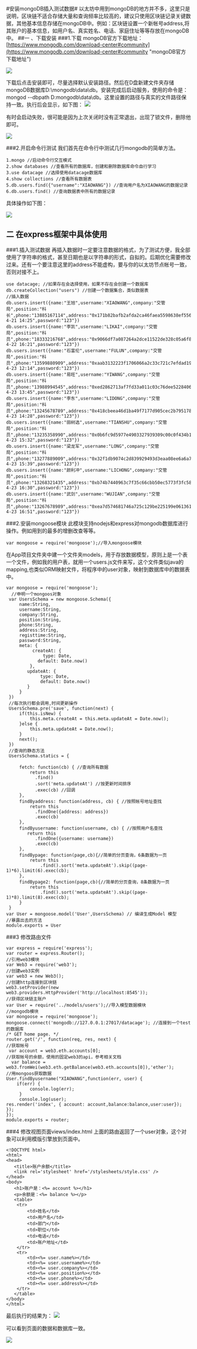 #安装mongoDB插入测试数据#
以太坊中用到mongoDB的地方并不多，这里只是说明，区块链不适合存储大量和查询频率比较高的，建议只使用区块链记录关键数据，其他基本信息存储在mongoDB中。例如：区块链设置一个新帐号address,将其账户的基本信息，如用户名、真实姓名、电话、家庭住址等等存放在mongoDB中。
##一 、下载安装
###1.下载
mongoDB官方下载地址：[https://www.mongodb.com/download-center#community](https://www.mongodb.com/download-center#community "mongoDB官方下载地址")

![](download.jpg)

下载后点击安装即可，尽量选择默认安装路径。然后在D盘新建文件夹存储mongoDB数据库D:\mongodb\data\db。安装完成后启动服务，使用的命令是：mongod --dbpath D:mongodb\data\db。这里设置的路径与真实的文件路径保持一致。执行后会显示，如下图：
![](start.jpg)

有时会启动失败，很可能是因为上次关闭时没有正常退出，出现了锁文件，删除他即可。

![](lock.jpg)

###2.开启命令行测试
我们首先在命令行中测试几行mongodb的简单方法。
	
	1.mongo //启动命令行交互模式
	2.show databases //查看所有的数据库，创建和删除数据库命令自行学习
	3.use datacage //选择使用datacage数据库
	4.show collections //查看所有数据表
	5.db.users.find({"username":"XIAOWANG"}) //查询用户名为XIAOWANG的数据记录
	6.db.users.find() //查询数据表中所有的数据记录

具体操作如下图：

![](base.jpg)

## 二 在express框架中具体使用

###1.插入测试数据
再插入数据时一定要注意数据的格式，为了测试方便，我全部使用了字符串的格式，甚至日期也是以字符串的形式，自拟的。后期优化需要修改过来。还有一个要注意这里的address不能虚构，要与你的以太坊节点帐号一致，否则对接不上。	

	use datacage; //如果存在会选择使用，如果不存在会创建一个数据库
	db.createCollection("users") //创建一个数据集合，类似数据表
	//插入数据
	db.users.insert({name:"王旭",username:"XIAOWANG",company:"交管局",position:"科长",phone:"13885167114",address:"0x171b82bafb2afda2ca46faea5598638ef5566ad8",registtime:"2017-4-21 14:25",password:"123"})
	db.users.insert({name:"李凯",username:"LIKAI",company:"交管局",position:"科员",phone:"18333216768",address:"0x9066df7a087264a2dce11522de328c05a6f8cefe",registtime:"2017-4-22 16:21",password:"123"})
	db.users.insert({name:"石富伦",username:"FULUN",company:"交管局",position:"科员",phone:"13599880909",address:"0xaab3132223f1706066a2c33c721c7efdad198abf",registtime:"2017-4-23 12:14",password:"123"})
	db.users.insert({name:"易旺",username:"YIWANG",company:"交管局",position:"科员",phone:"13988994545",address:"0xed2862713af7fd33a011c03c76dee5228406a989",registtime:"2017-4-23 13:45",password:"123"})
	db.users.insert({name:"李东",username:"LIDONG",company:"交管局",position:"科员",phone:"13245678789",address:"0x418cbeea46d1ba49f7177d905cec2b795178bd77",registtime:"2017-4-23 14:28",password:"123"})
	db.users.insert({name:"田树选",username:"TIANSHU",company:"交管局",position:"科员",phone:"13235358990",address:"0x0b6fc9d5977e4903327939309c00c0f434b158ac",registtime:"2017-4-23 15:32",password:"123"})
	db.users.insert({name:"梁龙军",username:"LONG",company:"交管局",position:"科员",phone:"13277889009",address:"0x32f1db9074c2d839929493d3eaa08ee6a6a7d3b1",registtime:"2017-4-23 15:39",password:"123"})
	db.users.insert({name:"颜利冲",username:"LICHONG",company:"交管局",position:"科员",phone:"13268321435",address:"0xb74b7440963c7f35c66cbb50ec5773f3fc58ce31",registtime:"2017-4-23 16:30",password:"123"})
	db.users.insert({name:"武剑",username:"WUJIAN",company:"交管局",position:"科员",phone:"13267678989",address:"0xea7d574681746a725c129be225199e0613614393",registtime:"2017-4-23 16:51",password:"123"})

###2.安装mongoose模块
此模块支持nodejs和express对mongodb数据库进行操作。例如用到的最多的增删改查等等。
		
	var mongoose = require('mongoose');//导入mongoose模块

在App项目文件夹中建一个文件夹models，用于存放数据模型，原则上是一个表一个文件，例如我的用户表，就用一个users.js文件来写，这个文件类似java的mapping,也类似ORM映射文件，将程序中的user对象，映射到数据库中的数据表中。

	var mongoose = require('mongoose');
	  //申明一个mongoos对象
	 var UsersSchema = new mongoose.Schema({
	     name:String,
	     username:String,
	     company:String,
	     position:String,
	     phone:String,
	     address:String,
	     registtime:String,
	     password:String,
	     meta: { 
	          createAt: {
	              type: Date,
	            default: Date.now()
	         },
	        updateAt: {
	             type: Date,
	             default: Date.now()
	        }
	     }
	 })
	 //每次执行都会调用,时间更新操作
	 UsersSchema.pre('save', function(next) {
	     if(this.isNew) {
	         this.meta.createAt = this.meta.updateAt = Date.now();
	     }else {
	         this.meta.updateAt = Date.now();
	     }
	     next();
	 })
	 //查询的静态方法
	 UsersSchema.statics = {
	
	     fetch: function(cb) { //查询所有数据
	         return this
	           .find()
	           .sort('meta.updateAt') //按更新时间排序
	           .exec(cb) //回调
	     },
	     findByaddress: function(address, cb) { //按照帐号地址查找
	         return this
	           .findOne({address: address})          
	           .exec(cb)
	     },
	     findByusername: function(username, cb) { //按照用户名查找
			return this
	           .findOne({username: username})          
	           .exec(cb)
	     },
	     findBypage: function(page,cb){//简单的分页查询，6条数据为一页
	         return this
	             .find().sort('meta.updateAt').skip((page-1)*6).limit(6).exec(cb);
	     },
	     findBypage2: function(page,cb){//简单的分页查询，8条数据为一页
	         return this
	             .find().sort('meta.updateAt').skip((page-1)*8).limit(8).exec(cb);
	     }
	 }
	var User = mongoose.model('User',UsersSchema) // 编译生成Model 模型
	//暴露出去的方法
	module.exports = User
###3 修改路由文件

	var express = require('express');
	var router = express.Router();
	//引用web3模块
	var Web3 = require('web3');
	//创建web3实例
	var web3 = new Web3();
	//创建http连接到区块链
	web3.setProvider(new web3.providers.HttpProvider('http://localhost:8545'));
	//获得区块链主账户
	var User = require('../models/users');//导入模型数据模块
	//mongodb模块
	var mongoose = require('mongoose');
	mongoose.connect('mongodb://127.0.0.1:27017/datacage'); //连接到一个test的数据库
	/* GET home page. */
	router.get('/', function(req, res, next) {
	//获取帐号
	 var account = web3.eth.accounts[0];
	//获取帐号的余额，使用的固定web3的api，参考相关文档
	  var balance = web3.fromWei(web3.eth.getBalance(web3.eth.accounts[0]),'ether');
	//用mongoos获取数据
	User.findByusername("XIAOWANG",function(err, user) {
        if(err) {
             console.log(err);
         }
         console.log(user);
	res.render('index', { account: account,balance:balance,user:user});
	});
	});
	module.exports = router;

###4 修改视图页面views/index.html
上面的路由返回了一个user对象，这个对象可以利用模版引擎放到页面中。


	<!DOCTYPE html>
	<html>
	<head>
	   <title>账户余额</title>
	   <link rel='stylesheet' href='/stylesheets/style.css' />
	</head>
	<body>
	   <h1>账户是：<%= account %></h1>
	   <p>余额是：<%= balance %></p>
	   <table>
	   	<tr>
	   		<td>姓名</td>
	   		<td>用户名</td>
	   		<td>部门</td>
	   		<td>职位</td>
	   		<td>电话</td>
	   		<td>账户地址</td>
	   	</tr>
	   	<tr>
	   		<td><%= user.name%></td>
	   		<td><%= user.username%></td>
	   		<td><%= user.company%></td>
	   		<td><%= user.position%></td>
	   		<td><%= user.phone%></td>
	   		<td><%= user.address%></td>
	   	</tr>
	   </table>
	</body>
	</html>

最后执行的结果为：
![](end.jpg)

可以看到页面的数据和数据库一致。

![](confirm.jpg)